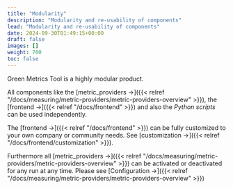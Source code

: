 ```yaml
---
title: "Modularity"
description: "Modularity and re-usability of components"
lead: "Modularity and re-usability of components"
date: 2024-09-30T01:49:15+00:00
draft: false
images: []
weight: 700
toc: false
---
```


Green Metrics Tool is a highly modular product.

All components like the [metric_providers →]({{< relref "/docs/measuring/metric-providers/metric-providers-overview" >}}), the 
[frontend →]({{< relref "/docs/frontend" >}}) and also the *Python scripts* can be used independently.

The [frontend →]({{< relref "/docs/frontend" >}}) can be fully customized to your own company or community needs. See [customization →]({{< relref "/docs/frontend/customization" >}}).

Furthermore all [metric_providers →]({{< relref "/docs/measuring/metric-providers/metric-providers-overview" >}}) can 
be activated or deactivated for any run at any time. Please see [Configuration →]({{< relref "/docs/measuring/metric-providers/metric-providers-overview" >}})
